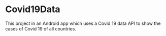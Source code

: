 # Covid19Data

This project in an Android app which uses a Covid 19 data API to show the cases of Covid 19 of all countries.
